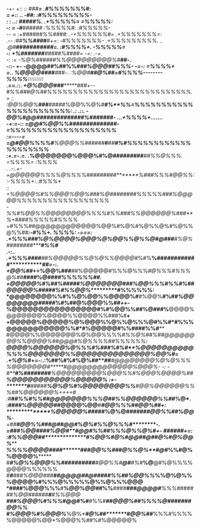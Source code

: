    -+- +::  ::               ##*#******=                          .#%%%%%%%#:             
    =  +::     ..           -#********#:                         :#%%%%*%%%%%-            
    :  :      ..:           *###****##%.                       .+%%%%%= =%%%%%*:          
    -:  =                  -#***#####*#*                     :*%%%%%#:   :#%%%%%*-        
    --  =                :+#*#####%%####*:               .-+%%%%%%#=      .+%%%%%%%*=:    
     .--              :##****%%###*#***#***+=:         -#%%%%%%%*-          .+%%%%%%%%%*. 
    ..                .@#*****#######**##*****##*=.     :#%%%%+.               -*%%%%%=   
    -:                +%###*####***#####%###******#=      -=:                    .-+*.    
    -:       :=     -%@%#*#*###*#%%@@@@@@@@@%#*****##-.                                   
     -::-   +-     -@@@@********##%##%%#*##%@@@#****#%%%*-  -*=-:        =%%%%+           
     =..           %@@@@#*###******#*##**-. :%@@#****##@%##=#%%%%--------*%%%%*:::::::::  
   .==.::.        +@%@@@#****##*******###**+--*#%%#***##@%##%%%%%%%%%%%%%%%%%%%%%%%%%%%%. 
    = :.         :@@%@@%*******###******#####%@@%%@%#****#%**%%=*%%%%%%%%%%%%%%%%%%%%%%%: 
   .: .::.      -@@%#@@#*********#############%###***###******#-      ...+%%%%+.......    
   -+:=-::      =@@#%@@********%%#****###########*#************#-=%%%%%%%%%%%%%%%%%%%%*   
   :=----=       =@#@@%%%%#**%@@@%%#**#####***#**#*#*********#**%#%%%%%%%%%%%%%%%%%%%%*   
   :+.=-.=.*      .%@@@@@@@%@@@%#%@####**#********##**##******##%%@%%%.  =%%%%=  :%%%%*   
    .  .-:.+-      +@@@@@@%%%%@%%%%####**####**#*******%**##*#%%%#@@%%::-*%%%%+:.:#%%%*   
        ::         =%@@@@%#%%@@@%@@%##*#%@##*######%%%%%#**##*%@@@@@%%%%%%%%%%%%%%%%%%*   
                   -%%#%@@%%@@@@@@@@%%%%#%%#*##%%@@@@@@%###****%*+**##*##%%%%%#***%%%%*   
                 =#%%%##@@@@@@@@@@@@%@@%#%@%#%@%%@%#%@%%@%%##****:-#%%+. *%%%%:   -===:   
              .+%%%#*##%@%@@@@%@@@%@%@@%%@%%@#@**#**##***#%@%########*****#%%#            
  .-:..     .+%%%####**##%@@@@@%%@%@%%@@@@#*%#%**%##*##########*************##=-:.        
   +@@%##*+=%@@%###**##%@@@@@#%%%@%%%*#@%%%#%%%@%##******####*%@###***********#%%%%%%##*. 
    +@@@@@%#%##%#####%@@@@@@@###%@@%%%#%%#%#*#@@@@@%###*****##*%#%%@@%**********#%%%%%%:  
     *@@@@@@@@%%#%%@%@@%%@@@@%#**#%@@%**#%##*%@@@@@@@@####*#%#%##@%@@@%%#********#*++*-   
      %@@@@@@@@@@@@@@@@#%#%@@%%#**#%@##**#%**@@@@%@@@@@@@%@@@@%%@@@@%%###%#********+      
      +@@@@@%@@@@@%@%@@@%%@%%@%%%@#%%#*#%%%**@@@@@@@@@@@%%#*#%@@@@@#%%####%%#********     
      #@@@@%%@@@@@@@%@%@@%%%%#***%%@%*##%#*#@@@@@@@@%%@@@@%##@@@#%@%%%%##%%%%%%*******:   
      *@@@@%@@@@@@%@%%%#%###%*#***%#*****%@@@@@@@@@@%%%%@@@@@@@%***%@@@@@@@@@@@@@@%@@%#=  
      .+%@%#*+=-:.:%##%#%#%@%##**##****#@@@@@@@@%@%@%%%%@@@@@@@#*****#@@@@@@@@@@@@@%@@@%*-
      -:          -#*****#%########***%@@@@@@@@@%@@@%%#%@@@%@@@@%#*#***%@@@@@@@@@@@%@@@@@%
    :+-           *******#**##*###***%@%@%#%@@@@@@@@%%**#@@%@@@@@@%%%#****#%@@@@@@%*++++*#
    .            :#***#***********#%%#%%#***#@@@@@@@%%***%@##%%@@@@@@%%#*****#%@*.        
                :##*****#******#%@@@@@#*******#@@@@%@@****#***#@@%%%##@@%#******#+:       
                **************%@@@@@%#*******####%@%@#*****######@@%%##%@@%*********-     
                +##*********#@@%%##**********************#@#***#@@#%@%#%%@%%%#********-.  
                =#*##******%@@###**********************#%@@#**#@@#%%##%*%%@%%@%#********+-
**######**+=:  :#***%*****%@@@##**************#*******%@@%***#@%#@@#*#@##@%#@%@@%*********
*************%*%****%****%@@@@####***********##*****#@@%%*###@%%@%**#@#*%%#@%%@@@@%*******
#***********#%@*****%***%@@@%%#########******#****#@@%%#**@#**#%#***%@**@#%@%%%%@@@@%%%%%%
*#**#**###%@@@#*##**#*#@@@@##@#####%%#*#*********%@@%%***%%@%@%%%@@@@%#%%%@%%%%%@%%@%%%@@@
*##**##%@@@%%%**#***%@@%@@#*#%%**###*#******##*#@@@@#***%%%#######%@@######*****#***#%%@@@
**###%@@@%#%%%*****#@@#%#***#*%%#***#********#@@@%#****#%%%*******%@#******#####*****#@@%%
**#%@@@%#%@@@%*****%@%********#@%**##*******#@@%##*****%%%#%%%%%@@@@@%@@*%@@@%%##%#%@@@@@%
